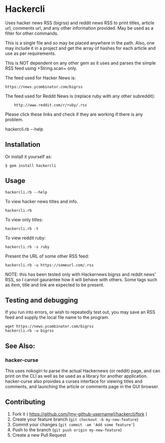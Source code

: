 # Hackercli

Uses hacker news RSS (bigrss) and reddit news RSS to print titles, article url, comments url, and any other information
provided. May be used as a filter for other commands.

This is a single file and so may be placed anywhere in the path. Also, one may include it in a project
and get the array of hashes for each article and use as per requirements.

This is NOT dependent on any other gem as it uses and parses the simple RSS feed using +String.scan+ only.

The feed used for Hacker News is:

    https://news.ycombinator.com/bigrss

The feed used for Reddit News is (replace ruby with any other subreddit):

        http://www.reddit.com/r/ruby/.rss

Please click these links and check if they are working if there is any problem.

hackercli.rb --help


## Installation

Or install it yourself as:

    $ gem install hackercli

## Usage

    hackercli.rb --help

To view hacker news titles and info.

    hackercli.rb 
    

To view only titles:

    hackercli.rb -t

To view reddit ruby:

    hackercli.rb -s ruby

Present the URL of some other RSS feed:

    hackercli.rb -u https://someurl.com/.rss

NOTE: this has been tested only with Hackernews bigrss and reddit news' RSS, so I cannot gaurantee
how it will behave with others. Some tags such as item, title and link are expected to be present.


## Testing and debugging

If you run into errors, or wish to repeatedly test out, you may save an RSS feed and supply the local file name to 
the program.

    wget https://news.ycombinator.com/bigrss
    hackercli.rb -u bigrss

## See Also:

### hacker-curse

This uses nokogiri to parse the actual Hackernews (or reddit) page, and can print on the CLI as well as 
be used as a library for another application. hacker-curse also provides a curses interface for viewing titles 
and comments, and launching the article or comments page in the GUI browser.

## Contributing

1. Fork it ( https://github.com/[my-github-username]/hackercli/fork )
2. Create your feature branch (`git checkout -b my-new-feature`)
3. Commit your changes (`git commit -am 'Add some feature'`)
4. Push to the branch (`git push origin my-new-feature`)
5. Create a new Pull Request
